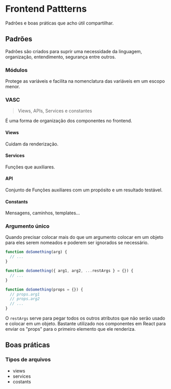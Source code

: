 # Frontend Pattterns

Padrões e boas práticas que acho útil compartilhar.

## Padrões

Padrões são criados para suprir uma necessidade da linguagem, organização, entendimento, segurança entre outros.

### Módulos

Protege as variáveis e facilita na nomenclatura das variáveis em um escopo menor.

### VASC

> Views, APIs, Services e constantes

É uma forma de organização dos componentes no frontend.

#### Views

Cuidam da renderização.

#### Services

Funções que auxiliares.

#### API

Conjunto de Funções auxiliares com um propósito e um resultado testável.

#### Constants

Mensagens, caminhos, templates...

### Argumento único

Quando precisar colocar mais do que um argumento colocar em um objeto para eles serem nomeados e poderem ser ignorados se necessário.

```js
function doSomething(arg) {
  // ...
}
```

```js
function doSomething({ arg1, arg2, ...restArgs } = {}) {
  // ...
}
```


```js
function doSomething(props = {}) {
  // props.arg1
  // props.arg2
  // ...
}
```

O `restArgs` serve para pegar todos os outros atributos que não serão usado e colocar em um objeto. Bastante utilizado nos componentes em React para enviar os "props" para o primeiro elemento que ele renderiza.

## Boas práticas

### Tipos de arquivos

- views
- services
- costants
